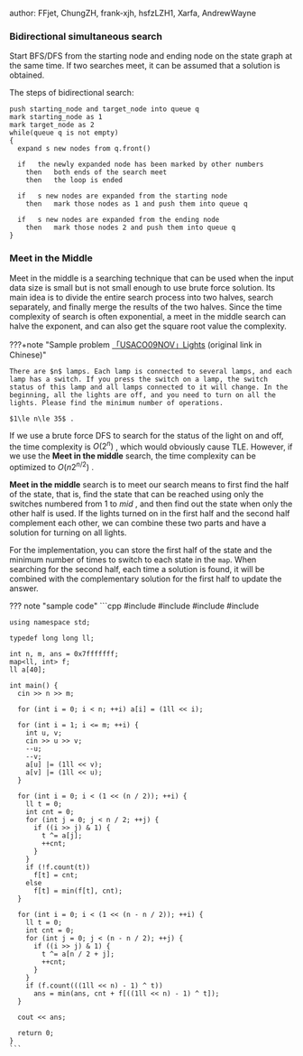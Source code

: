 author: FFjet, ChungZH, frank-xjh, hsfzLZH1, Xarfa, AndrewWayne

### Bidirectional simultaneous search

Start BFS/DFS from the starting node and ending node on the state graph at the same time. If two searches meet, it can be assumed that a solution is obtained.

The steps of bidirectional search:

```text
push starting_node and target_node into queue q
mark starting_node as 1
mark target_node as 2
while(queue q is not empty)
{
  expand s new nodes from q.front()
  
  if   the newly expanded node has been marked by other numbers
    then   both ends of the search meet
    then   the loop is ended
  
  if   s new nodes are expanded from the starting node
    then   mark those nodes as 1 and push them into queue q
    
  if   s new nodes are expanded from the ending node
    then   mark those nodes 2 and push them into queue q
}
```

### Meet in the Middle

Meet in the middle is a searching technique that can be used when the input data size is small but is not small enough to use brute force solution. Its main idea is to divide the entire search process into two halves, search separately, and finally merge the results of the two halves. Since the time complexity of search is often exponential, a meet in the middle search can halve the exponent, and can also get the square root value the complexity.

???+note "Sample problem [「USACO09NOV」Lights](https://www.luogu.com.cn/problem/P2962) (original link in Chinese)"

    There are $n$ lamps. Each lamp is connected to several lamps, and each lamp has a switch. If you press the switch on a lamp, the switch status of this lamp and all lamps connected to it will change. In the beginning, all the lights are off, and you need to turn on all the lights. Please find the minimum number of operations.

    $1\le n\le 35$ .

If we use a brute force DFS to search for the status of the light on and off, the time complexity is $O(2^{n})$ , which would obviously cause TLE. However, if we use the **Meet in the middle** search, the time complexity can be optimized to $O(n2^{n/2})$ . 

**Meet in the middle** search is to meet our search means to first find the half of the state, that is, find the state that can be reached using only the switches numbered from $1$ to $\mathit{mid}$ , and then find out the state when only the other half is used. If the lights turned on in the first half and the second half complement each other, we can combine these two parts and have a solution for turning on all lights. 

For the implementation, you can store the first half of the state and the minimum number of times to switch to each state in the `map`. When searching for the second half, each time a solution is found, it will be combined with the complementary solution for the first half to update the answer.

??? note "sample code"
    ```cpp
    #include <algorithm>
    #include <cstdio>
    #include <iostream>
    #include <map>
    
    using namespace std;
    
    typedef long long ll;
    
    int n, m, ans = 0x7fffffff;
    map<ll, int> f;
    ll a[40];
    
    int main() {
      cin >> n >> m;
    
      for (int i = 0; i < n; ++i) a[i] = (1ll << i);
    
      for (int i = 1; i <= m; ++i) {
        int u, v;
        cin >> u >> v;
        --u;
        --v;
        a[u] |= (1ll << v);
        a[v] |= (1ll << u);
      }
    
      for (int i = 0; i < (1 << (n / 2)); ++i) {
        ll t = 0;
        int cnt = 0;
        for (int j = 0; j < n / 2; ++j) {
          if ((i >> j) & 1) {
            t ^= a[j];
            ++cnt;
          }
        }
        if (!f.count(t))
          f[t] = cnt;
        else
          f[t] = min(f[t], cnt);
      }
    
      for (int i = 0; i < (1 << (n - n / 2)); ++i) {
        ll t = 0;
        int cnt = 0;
        for (int j = 0; j < (n - n / 2); ++j) {
          if ((i >> j) & 1) {
            t ^= a[n / 2 + j];
            ++cnt;
          }
        }
        if (f.count(((1ll << n) - 1) ^ t))
          ans = min(ans, cnt + f[((1ll << n) - 1) ^ t]);
      }
    
      cout << ans;
    
      return 0;
    }
    ```
